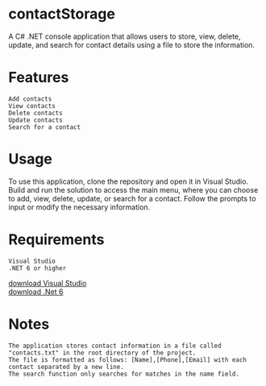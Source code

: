 # contactStorage
A C# .NET console application that allows users to store, view, delete, update, and search for contact details using a file to store the information.


# Features
```
Add contacts
View contacts
Delete contacts
Update contacts
Search for a contact
```
# Usage
To use this application, clone the repository and open it in Visual Studio. Build and run the solution to access the main menu, where you can choose to add, view, delete, update, or search for a contact. Follow the prompts to input or modify the necessary information.

# Requirements
```
Visual Studio
.NET 6 or higher
```
[download Visual Studio](https://visualstudio.microsoft.com/vs/community/)
<br/>
[download .Net 6](https://dotnet.microsoft.com/en-us/download/dotnet/6.0)

# Notes
```
The application stores contact information in a file called "contacts.txt" in the root directory of the project.
The file is formatted as follows: [Name],[Phone],[Email] with each contact separated by a new line.
The search function only searches for matches in the name field.
```

